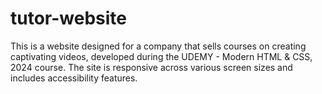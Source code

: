 # tutor-website
This is a website designed for a company that sells courses on creating captivating videos, developed during the UDEMY - Modern HTML & CSS, 2024 course. The site is responsive across various screen sizes and includes accessibility features.
